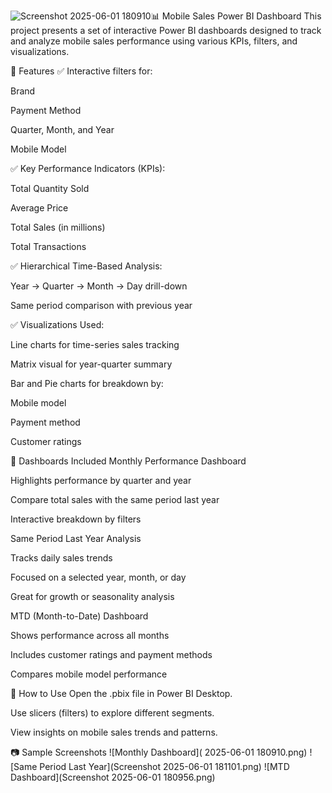 ![Screenshot 2025-06-01 180910](https://github.com/user-attachments/assets/4bd5046a-6f28-46cc-be6c-da29ac49a9ce)📊 Mobile Sales Power BI Dashboard
This project presents a set of interactive Power BI dashboards designed to track and analyze mobile sales performance using various KPIs, filters, and visualizations.

🔧 Features
✅ Interactive filters for:

Brand

Payment Method

Quarter, Month, and Year

Mobile Model

✅ Key Performance Indicators (KPIs):

Total Quantity Sold

Average Price

Total Sales (in millions)

Total Transactions

✅ Hierarchical Time-Based Analysis:

Year → Quarter → Month → Day drill-down

Same period comparison with previous year

✅ Visualizations Used:

Line charts for time-series sales tracking

Matrix visual for year-quarter summary

Bar and Pie charts for breakdown by:

Mobile model

Payment method

Customer ratings

📅 Dashboards Included
Monthly Performance Dashboard

Highlights performance by quarter and year

Compare total sales with the same period last year

Interactive breakdown by filters

Same Period Last Year Analysis

Tracks daily sales trends

Focused on a selected year, month, or day

Great for growth or seasonality analysis

MTD (Month-to-Date) Dashboard

Shows performance across all months

Includes customer ratings and payment methods

Compares mobile model performance

📌 How to Use
Open the .pbix file in Power BI Desktop.

Use slicers (filters) to explore different segments.

View insights on mobile sales trends and patterns.

📷 Sample Screenshots
![Monthly Dashboard]( 2025-06-01 180910.png)
![Same Period Last Year](Screenshot 2025-06-01 181101.png)
![MTD Dashboard](Screenshot 2025-06-01 180956.png)

